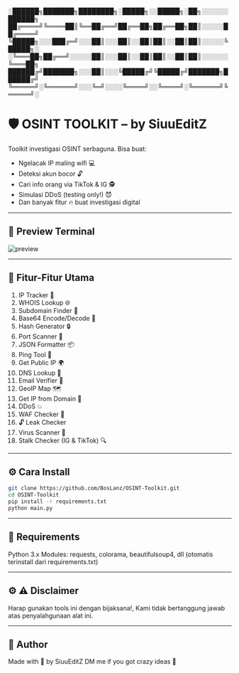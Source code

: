 ░██████╗███████╗████████╗░█████╗░░█████╗░██╗░░░░░░██████╗
██╔════╝╚════██║╚══██╔══╝██╔══██╗██╔══██╗██║░░░░░██╔════╝
╚█████╗░░░███╔═╝░░░██║░░░██║░░██║██║░░██║██║░░░░░╚█████╗░
░╚═══██╗██╔══╝░░░░░██║░░░██║░░██║██║░░██║██║░░░░░░╚═══██╗
██████╔╝███████╗░░░██║░░░╚█████╔╝╚█████╔╝███████╗██████╔╝
╚═════╝░╚══════╝░░░╚═╝░░░░╚════╝░░╚════╝░╚══════╝╚═════╝░

# 🛡️ OSINT TOOLKIT – by SiuuEditZ

Toolkit investigasi OSINT serbaguna. Bisa buat:
- Ngelacak IP maling wifi 💻  
- Deteksi akun bocor 🔓  
- Cari info orang via TikTok & IG 🕵️  
- Simulasi DDoS (testing only!) 😈  
- Dan banyak fitur 🔥 buat investigasi digital

---

## 📸 Preview Terminal

![preview](https://i.imgur.com/GUuXxSU.png) <!-- Ganti ke screenshot terminal lu -->

---

## 🧠 Fitur-Fitur Utama

1. IP Tracker 📍
2. WHOIS Lookup 🌐
3. Subdomain Finder 🧩
4. Base64 Encode/Decode 🔐
5. Hash Generator 🔒
6. Port Scanner 🚪
7. JSON Formatter 📦
8. Ping Tool 📡
9. Get Public IP 🌍
10. DNS Lookup 🧭
11. Email Verifier 📧
12. GeoIP Map 🗺️
13. Get IP from Domain 🔎
14. DDoS 💥
15. WAF Checker 🧱
16. 🔓 Leak Checker
17. Virus Scanner 🦠
18. Stalk Checker (IG & TikTok) 🔍

---

## ⚙️ Cara Install

```bash
git clone https://github.com/BosLanz/OSINT-Toolkit.git
cd OSINT-Toolkit
pip install -r requirements.txt
python main.py
```
---

## 🔌 Requirements
Python 3.x
Modules: requests, colorama, beautifulsoup4, dll (otomatis terinstall dari requirements.txt)

---

## ⚙️ ⚠️ Disclaimer

Harap gunakan tools ini dengan bijaksana!, 
Kami tidak bertanggung jawab atas penyalahgunaan alat ini.

---

## 👤 Author
Made with 💙 by SiuuEditZ
DM me if you got crazy ideas 💬

